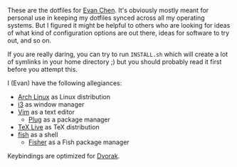 These are the dotfiles for [Evan Chen](https://web.evanchen.cc).
It's obviously mostly meant for personal use in keeping my dotfiles
synced across all my operating systems.
But I figured it might be helpful to others who are looking for ideas
of what kind of configuration options are out there,
ideas for software to try out, and so on.

If you are really daring, you can try to run `INSTALL.sh` which will create
a lot of symlinks in your home directory ;)
but you should probably read it first before you attempt this.

I (Evan) have the following allegiances:

* [Arch Linux](https://www.archlinux.org) as Linux distribution
* [i3](https://i3wm.org/) as window manager
* [Vim](https://www.vim.org) as a text editor
	* [Plug](https://github.com/junegunn/vim-plug) as a package manager
* [TeX Live](https://tug.org/texlive/) as TeX distribution
* [fish](https://fishshell.com/) as a shell
	* [Fisher](https://github.com/jorgebucaran/fisher) as a Fish package manager

Keybindings are optimized for [Dvorak](https://en.wikipedia.org/wiki/Dvorak_Simplified_Keyboard).
